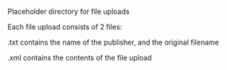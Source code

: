 Placeholder directory for file uploads

Each file upload consists of 2 files:

<opaque id>.txt
contains the name of the publisher, and the original filename

<opaque id>.xml
contains the contents of the file upload
